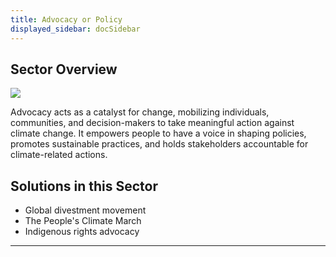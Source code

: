 ```yaml
---
title: Advocacy or Policy
displayed_sidebar: docSidebar
---
```


## Sector Overview

![](/../static/img/advocacy-and-policy.jpg)

Advocacy acts as a catalyst for change, mobilizing individuals, communities, and decision-makers to take meaningful action against climate change. It empowers people to have a voice in shaping policies, promotes sustainable practices, and holds stakeholders accountable for climate-related actions.

## Solutions in this Sector

* Global divestment movement
* The People's Climate March
* Indigenous rights advocacy

- - -

